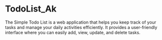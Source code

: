 # TodoList_Ak
The Simple Todo List is a web application that helps you keep track of your tasks and manage your daily activities efficiently. It provides a user-friendly interface where you can easily add, view, update, and delete tasks.
